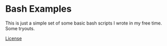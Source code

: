 # Bash Examples

This is just a simple set of some basic bash scripts I wrote in my free time.
Some tryouts.

[License](LICENSE)
